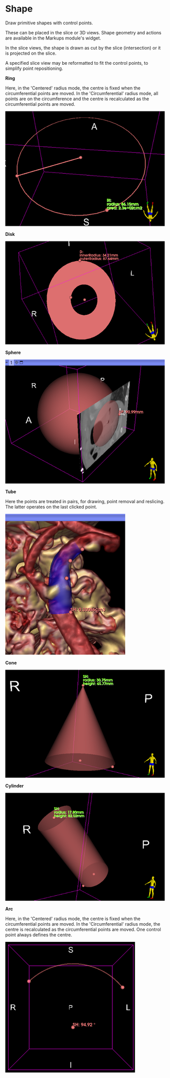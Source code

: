 # Shape

Draw primitive shapes with control points.

These can be placed in the slice or 3D views. Shape geometry and actions are available in the Markups module's widget.

In the slice views, the shape is drawn as cut by the slice (intersection) or it is projected on the slice.

A specified slice view may be reformatted to fit the control points, to simplify point repositioning.


**Ring**

Here, in the 'Centered' radius mode, the centre is fixed when the circumferential points are moved. In the 'Circumferential' radius mode, all points are on the circumference and the centre is recalculated as the circumferential points are moved.

![Ring](Ring_0.png)

**Disk**

![Disk](Disk_0.png)

**Sphere**

![Sphere](Sphere_0.png)

**Tube**

Here the points are treated in pairs, for drawing, point removal and reslicing. The latter operates on the last clicked point.

![Tube](Tube_0.png)

**Cone**

![Cone](Cone_0.png)

**Cylinder**

![Cylinder](Cylinder_0.png)

**Arc**

Here, in the 'Centered' radius mode, the centre is fixed when the circumferential points are moved. In the 'Circumferential' radius mode, the centre is recalculated as the circumferential points are moved. One control point always defines the centre.

![Arc](Arc_0.png)










